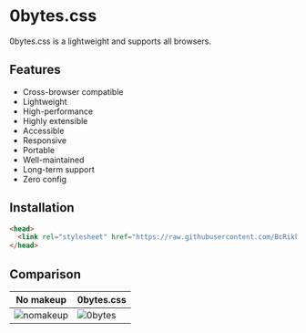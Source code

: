 # 0bytes.css
0bytes.css is a lightweight and supports all browsers.

## Features

- Cross-browser compatible
- Lightweight
- High-performance
- Highly extensible
- Accessible
- Responsive
- Portable
- Well-maintained
- Long-term support
- Zero config

## Installation

```html
<head>
  <link rel="stylesheet" href="https://raw.githubusercontent.com/BcRikko/0bytes.css/master/0bytes.min.css">
</head>
```

## Comparison

|No makeup|0bytes.css|
|----|----|
|![nomakeup](https://github.com/user-attachments/assets/e4449447-30a9-4644-8d0b-49e16c334047)|![0bytes](https://github.com/user-attachments/assets/3458f8f3-2daa-4276-a35e-c658b28d1445)|
